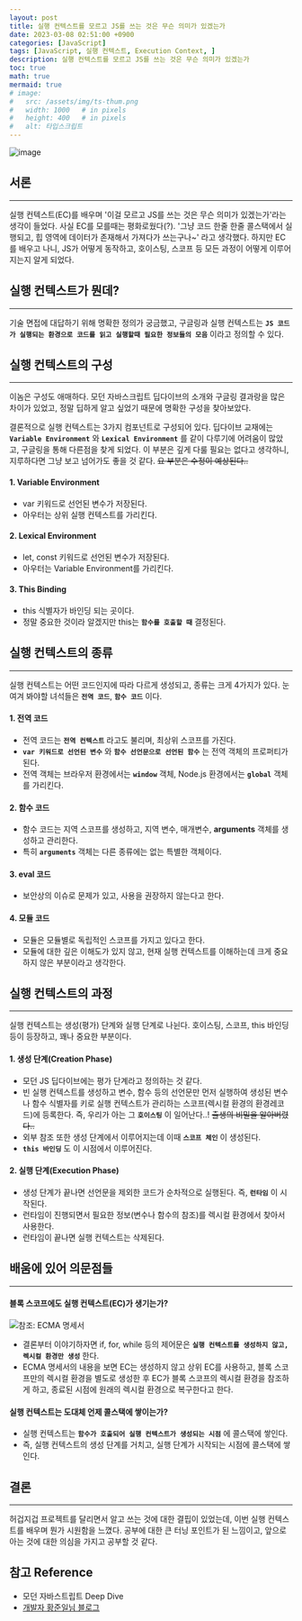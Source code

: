 ```yaml
---
layout: post
title: 실행 컨텍스트를 모르고 JS를 쓰는 것은 무슨 의미가 있겠는가
date: 2023-03-08 02:51:00 +0900
categories: [JavaScript]
tags: [JavaScript, 실행 컨텍스트, Execution Context, ]
description: 실행 컨텍스트를 모르고 JS를 쓰는 것은 무슨 의미가 있겠는가
toc: true
math: true
mermaid: true
# image:
#   src: /assets/img/ts-thum.png
#   width: 1000   # in pixels
#   height: 400   # in pixels
#   alt: 타입스크립트
---
```

<!-- 썸네일 -->
![image](https://user-images.githubusercontent.com/101175828/223528673-e65789e8-783d-4e48-99d1-58cc2f17028b.png)

## 서론
---
  실행 컨텍스트(EC)를 배우며 '이걸 모르고 JS를 쓰는 것은 무슨 의미가 있겠는가'라는 생각이 들었다. 
  사실 EC를 모를때는 평화로웠다(?). '그냥 코드 한줄 한줄 콜스택에서 실행되고, 힙 영역에 데이터가 존재해서 가져다가 쓰는구나~' 라고 생각했다. 하지만 EC를 배우고 나니, JS가 어떻게 동작하고, 호이스팅, 스코프 등 모든 과정이 어떻게 이루어지는지 알게 되었다.

## 실행 컨텍스트가 뭔데?
---
  기술 면접에 대답하기 위해 명확한 정의가 궁금했고, 구글링과 
  실행 컨텍스트는 **`JS 코드가 실행되는 환경으로 코드를 읽고 실행할때 필요한 정보들의 모음`** 이라고 정의할 수 있다.

## 실행 컨텍스트의 구성
---
이놈은 구성도 애매하다. 모던 자바스크립트 딥다이브의 소개와 구글링 결과랑을 많은 차이가 있었고, 정말 딥하게 알고 싶었기 때문에 명확한 구성을 찾아보았다.

결론적으로 실행 컨텍스트는 3가지 컴포넌트로 구성되어 있다.
딥다이브 교재에는 **`Variable Environment`** 와 **`Lexical Environment`** 를 같이 다루기에 어려움이 많았고, 구글링을 통해 다른점을 찾게 되었다.
이 부분은 깊게 다룰 필요는 없다고 생각하니, 지루하다면 그냥 보고 넘어가도 좋을 것 같다.
~~요 부분은 수정이 예상된다..~~

#### 1. Variable Environment 
  - var 키워드로 선언된 변수가 저장된다.
  - 아우터는 상위 실행 컨텍스트를 가리킨다.

#### 2. Lexical Environment
  - let, const 키워드로 선언된 변수가 저장된다.
  - 아우터는 Variable Environment를 가리킨다.

#### 3. This Binding
  - this 식별자가 바인딩 되는 곳이다.
  - 정말 중요한 것이라 알겠지만 this는 **`함수를 호출할 때`** 결정된다.

## 실행 컨텍스트의 종류
---
실행 컨텍스트는 어떤 코드인지에 따라 다르게 생성되고, 종류는 크게 4가지가 있다.
눈여겨 봐야할 녀석들은 **`전역 코드`**, **`함수 코드`** 이다.

#### 1. 전역 코드
  - 전역 코드는 **`전역 컨텍스트`** 라고도 불리며, 최상위 스코프를 가진다.
  - **`var 키워드로 선언된 변수`** 와 **`함수 선언문으로 선언된 함수`** 는 전역 객체의 프로퍼티가 된다.
  - 전역 객체는 브라우저 환경에서는 **`window`** 객체, Node.js 환경에서는 **`global`** 객체를 가리킨다.

#### 2. 함수 코드
  - 함수 코드는 지역 스코프를 생성하고, 지역 변수, 매개변수, **arguments** 객체를 생성하고 관리한다.
  - 특히 **`arguments`** 객체는 다른 종류에는 없는 특별한 객체이다.

#### 3. eval 코드
  - 보안상의 이슈로 문제가 있고, 사용을 권장하지 않는다고 한다.
  
#### 4. 모듈 코드
  - 모듈은 모듈별로 독립적인 스코프를 가지고 있다고 한다. 
  - 모듈에 대한 깊은 이해도가 있지 않고, 현재 실행 컨텍스트를 이해하는데 크게 중요하지 않은 부분이라고 생각한다.


## 실행 컨텍스트의 과정
---
  실행 컨텍스트는 생성(평가) 단계와 실행 단계로 나뉜다.
  호이스팅, 스코프, this 바인딩 등이 등장하고, 꽤나 중요한 부분이다.

#### 1. 생성 단계(Creation Phase) 
  - 모던 JS 딥다이브에는 평가 단계라고 정의하는 것 같다.
  - 빈 실행 컨텍스트를 생성하고 변수, 함수 등의 선언문만 먼저 실행하여 생성된 변수나 함수 식별자를 키로 실행 컨텍스트가 관리하는 스코프(렉시컬 환경의 환경레코드)에 등록한다. 
  즉, 우리가 아는 그 **`호이스팅`** 이 일어난다..! ~~출생의 비밀을 알아버렸다..~~
  - 외부 참조 또한 생성 단계에서 이루어지는데 이때 **`스코프 체인`** 이 생성된다.
  -  **`this 바인딩`** 도 이 시점에서 이루어진다.

#### 2. 실행 단계(Execution Phase)
  - 생성 단계가 끝나면 선언문을 제외한 코드가 순차적으로 실행된다.
  즉, **`런타임`** 이 시작된다.
  - 런타임이 진행되면서 필요한 정보(변수나 함수의 참조)를 렉시컬 환경에서 찾아서 사용한다.
  - 런타임이 끝나면 실행 컨텍스트는 삭제된다.

## 배움에 있어 의문점들
---

#### 블록 스코프에도 실행 컨텍스트(EC)가 생기는가?
  ![참조: ECMA 명세서](https://user-images.githubusercontent.com/101175828/223520174-1d2dbdf8-7c0c-4604-bde4-03d7ef1ddafa.png)
  - 결론부터 이야기하자면 if, for, while 등의 제어문은 **`실행 컨텍스트를 생성하지 않고, 렉시컬 환경만 생성`** 한다.
  - ECMA 명세서의 내용을 보면 EC는 생성하지 않고 상위 EC를 사용하고, 블록 스코프만의 렉시컬 환경을 별도로 생성한 후 EC가 블록 스코프의 렉시컬 환경을 참조하게 하고, 종료된 시점에 원래의 렉시컬 환경으로 복구한다고 한다.


#### 실행 컨텍스트는 도대체 언제 콜스택에 쌓이는가?
  - 실행 컨텍스트는 **`함수가 호출되어 실행 컨텍스트가 생성되는 시점`** 에 콜스택에 쌓인다.
  - 즉, 실행 컨텍스트의 생성 단계를 거치고, 실행 단계가 시작되는 시점에 콜스택에 쌓인다.

## 결론
---
  허겁지겁 프로젝트를 달리면서 알고 쓰는 것에 대한 결핍이 있었는데, 이번 실행 컨텍스트를 배우며 뭔가 시원함을 느꼈다.
  공부에 대한 큰 터닝 포인트가 된 느낌이고, 앞으로 아는 것에 대한 의심을 가지고 공부할 것 같다. 

## 참고 Reference
- 모던 자바스트립트 Deep Dive
- [개발자 황준일님 블로그](https://junilhwang.github.io/TIL/Javascript/Domain/Execution-Context/#reference)